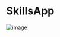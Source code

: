# SkillsApp

![image](https://github.com/user-attachments/assets/39638e54-1c31-42a8-ac8e-eab01900d602)
